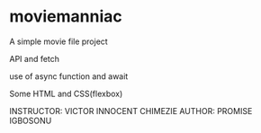 # moviemanniac

A simple movie file project 

API and fetch

use of async function and await

 Some HTML and CSS(flexbox)
 
 INSTRUCTOR: VICTOR INNOCENT CHIMEZIE
 AUTHOR: PROMISE IGBOSONU
